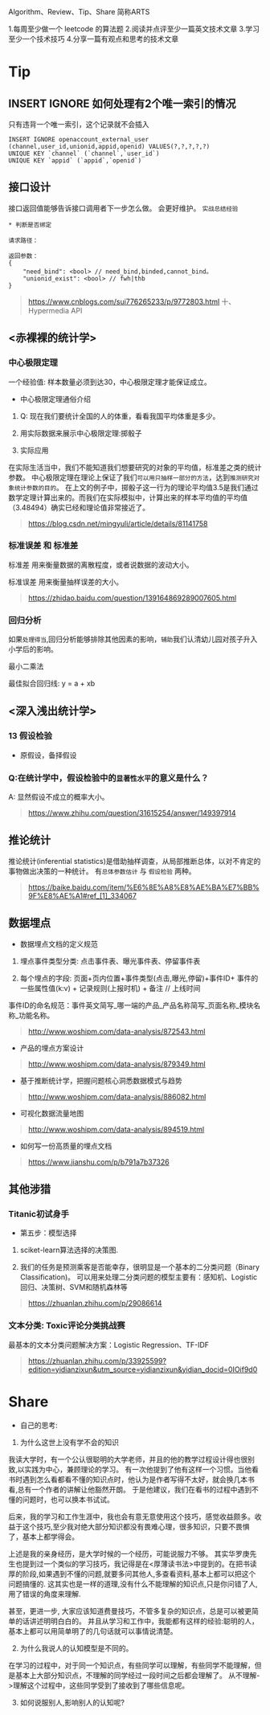 Algorithm、Review、Tip、Share 简称ARTS

1.每周至少做一个 leetcode 的算法题 2.阅读并点评至少一篇英文技术文章 3.学习至少一个技术技巧 4.分享一篇有观点和思考的技术文章

# Tip

## INSERT IGNORE 如何处理有2个唯一索引的情况

只有违背一个唯一索引，这个记录就不会插入

```
INSERT IGNORE openaccount_external_user (channel,user_id,unionid,appid,openid) VALUES(?,?,?,?,?)
UNIQUE KEY `channel` (`channel`,`user_id`)
UNIQUE KEY `appid` (`appid`,`openid`)
```

## 接口设计 

接口返回值能够告诉接口调用者下一步怎么做。 会更好维护。 `实战总结经验`

```
* 判断是否绑定

请求路径：

返回参数：
{
    "need_bind": <bool>	// need_bind,binded,cannot_bind。 
    "unionid_exist": <bool>	// fwh|thb
}
```

> https://www.cnblogs.com/sui776265233/p/9772803.html  十、Hypermedia API

## <赤裸裸的统计学>

### 中心极限定理

一个经验值: 样本数量必须到达30，中心极限定理才能保证成立。

* 中心极限定理通俗介绍

1. Q: 现在我们要统计全国的人的体重，看看我国平均体重是多少。

2. 用实际数据来展示中心极限定理:掷骰子

3. 实际应用

在实际生活当中，我们不能知道我们想要研究的对象的平均值，标准差之类的统计参数。
中心极限定理在理论上保证了我们`可以用只抽样一部分的方法`，达到`推测研究对象统计参数的目的`。
在上文的例子中，掷骰子这一行为的理论平均值3.5是我们通过数学定理计算出来的。而我们在实际模拟中，计算出来的样本平均值的平均值（3.48494）确实已经和理论值非常接近了。

> https://blog.csdn.net/mingyuli/article/details/81141758


### 标准误差 和 标准差

标准差 用来衡量数据的离散程度，或者说数据的波动大小。

标准误差 用来衡量抽样误差的大小。

> https://zhidao.baidu.com/question/139164869289007605.html

### 回归分析

如果`处理得当`,回归分析能够排除其他因素的影响，`辅助`我们认清幼儿园对孩子升入小学后的影响。

最小二乘法

最佳拟合回归线: y = a + xb

## <深入浅出统计学>

### 13 假设检验

* 原假设，备择假设

### Q:在统计学中，假设检验中的`显著性水平`的意义是什么？

A: 显然假设不成立的概率大小。

> https://www.zhihu.com/question/31615254/answer/149397914


## 推论统计

推论统计(inferential statistics)是借助抽样调查，从局部推断总体，以对不肯定的事物做出决策的一种统计。
有`总体参数估计` 与 `假设检验` 两种。

> https://baike.baidu.com/item/%E6%8E%A8%E8%AE%BA%E7%BB%9F%E8%AE%A1#ref_[1]_334067


## 数据埋点

* 数据埋点文档的定义规范

1. 埋点事件类型分类: 点击事件表、曝光事件表、停留事件表

2. 每个埋点的字段: 页面+页内位置+事件类型(点击,曝光,停留)+事件ID+ 事件的一些属性值(k:v) + 记录规则(上报时机) + 备注 // 上线时间

事件ID的命名规范：事件英文简写_哪一端的产品_产品名称简写_页面名称_模块名称_功能名称。

> http://www.woshipm.com/data-analysis/872543.html

* 产品的埋点方案设计

> http://www.woshipm.com/data-analysis/879349.html

* 基于推断统计学，把握问题核心洞悉数据模式与趋势

> http://www.woshipm.com/data-analysis/886082.html

* 可视化数据流量地图

> http://www.woshipm.com/data-analysis/894519.html

* 如何写一份高质量的埋点文档

> https://www.jianshu.com/p/b791a7b37326

## 其他涉猎

### Titanic初试身手 

* 第五步：模型选择
1. sciket-learn算法选择的决策图. 

2. 我们的任务是预测乘客是否能幸存，很明显是一个基本的二分类问题（Binary Classification)。
可以用来处理二分类问题的模型主要有：感知机、Logistic回归、决策树、SVM和随机森林等

> https://zhuanlan.zhihu.com/p/29086614

### 文本分类: Toxic评论分类挑战赛

最基本的文本分类问题解决方案：Logistic Regression、TF-IDF

> https://zhuanlan.zhihu.com/p/33925599?edition=yidianzixun&utm_source=yidianzixun&yidian_docid=0IOif9d0

# Share

* 自己的思考:

1. 为什么这世上没有学不会的知识

我读大学时，有一个公认很聪明的大学老师，并且的他的教学过程设计得也很别致,以实践为中心，兼顾理论的学习。
有一次他提到了他有这样一个习惯。当他看书时遇到怎么看都看不懂的知识点时，他认为是作者写得不太好，就会换几本书看,总有一个作者的讲解让他豁然开朗。
于是他建议，我们在看书的过程中遇到不懂的问题时，也可以换本书试试。

后来，我的学习和工作生涯中，我也会有意无意使用这个技巧，感觉收益颇多。收益于这个技巧,至少我对绝大部分知识都没有畏难心理，很多知识，只要不畏惧了，基本上都学得会。

上述是我的亲身经历，是大学时候的一个经历，可能说服力不够。
其实华罗庚先生也提到过一个类似的学习技巧，我记得是在<厚薄读书法>中提到的。在把书读厚的阶段,如果遇到不懂的问题,就要多问其他人,多查看资料,基本上都可以把这个问题搞懂的. 这其实也是一样的道理,没有什么不能理解的知识点,只是你问错了人,用了错误的角度来理解.

甚至，更进一步, 大家应该知道费曼技巧，不管多复杂的知识点，总是可以被更简单的话讲述明明白白的。
并且从学习和工作中，我能都有这样的经验:聪明的人，基本上都可以用简单明了的几句话就可以事情说清楚。

2. 为什么我说人的认知模型是不同的。

在学习的过程中，对于同一个知识点，有些同学可以理解，有些同学不能理解，但是基本上大部分知识点，不理解的同学经过一段时间之后都会理解了。
从不理解->理解这个过程中，这些同学受到了接收到了哪些信息呢。

3. 如何说服别人,影响别人的认知呢?



